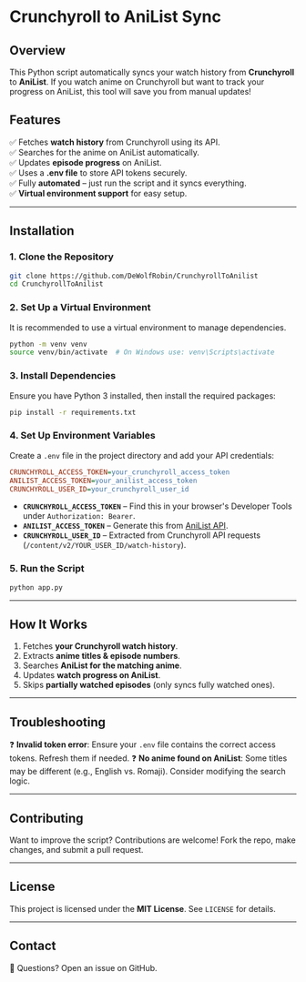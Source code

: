 # Crunchyroll to AniList Sync

## Overview

This Python script automatically syncs your watch history from **Crunchyroll** to **AniList**. If you watch anime on Crunchyroll but want to track your progress on AniList, this tool will save you from manual updates!

## Features

✅ Fetches **watch history** from Crunchyroll using its API.  
✅ Searches for the anime on AniList automatically.  
✅ Updates **episode progress** on AniList.  
✅ Uses a **.env file** to store API tokens securely.  
✅ Fully **automated** – just run the script and it syncs everything.  
✅ **Virtual environment support** for easy setup.

---

## Installation

### **1. Clone the Repository**

```bash
git clone https://github.com/DeWolfRobin/CrunchyrollToAnilist
cd CrunchyrollToAnilist
```

### **2. Set Up a Virtual Environment**

It is recommended to use a virtual environment to manage dependencies.

```bash
python -m venv venv
source venv/bin/activate  # On Windows use: venv\Scripts\activate
```

### **3. Install Dependencies**

Ensure you have Python 3 installed, then install the required packages:

```bash
pip install -r requirements.txt
```

### **4. Set Up Environment Variables**

Create a `.env` file in the project directory and add your API credentials:

```ini
CRUNCHYROLL_ACCESS_TOKEN=your_crunchyroll_access_token
ANILIST_ACCESS_TOKEN=your_anilist_access_token
CRUNCHYROLL_USER_ID=your_crunchyroll_user_id
```

- **`CRUNCHYROLL_ACCESS_TOKEN`** – Find this in your browser's Developer Tools under `Authorization: Bearer`.
- **`ANILIST_ACCESS_TOKEN`** – Generate this from [AniList API](https://docs.anilist.co/guide/auth/).
- **`CRUNCHYROLL_USER_ID`** – Extracted from Crunchyroll API requests (`/content/v2/YOUR_USER_ID/watch-history`).

### **5. Run the Script**

```bash
python app.py
```

---

## How It Works

1. Fetches **your Crunchyroll watch history**.
2. Extracts **anime titles & episode numbers**.
3. Searches **AniList for the matching anime**.
4. Updates **watch progress on AniList**.
5. Skips **partially watched episodes** (only syncs fully watched ones).

---

## Troubleshooting

❓ **Invalid token error**: Ensure your `.env` file contains the correct access tokens. Refresh them if needed.
❓ **No anime found on AniList**: Some titles may be different (e.g., English vs. Romaji). Consider modifying the search logic.

---

## Contributing

Want to improve the script? Contributions are welcome! Fork the repo, make changes, and submit a pull request.

---

## License

This project is licensed under the **MIT License**. See `LICENSE` for details.

---

## Contact

💬 Questions? Open an issue on GitHub.
